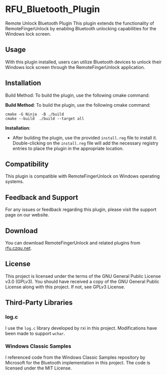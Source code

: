# RFU_Bluetooth_Plugin
Remote Unlock Bluetooth Plugin
This plugin extends the functionality of RemoteFingerUnlock by enabling Bluetooth unlocking capabilities for the Windows lock screen.

## Usage
With this plugin installed, users can utilize Bluetooth devices to unlock their Windows lock screen through the RemoteFingerUnlock application.

## Installation
Build Method:
To build the plugin, use the following cmake command:

**Build Method**: To build the plugin, use the following cmake command:

```
cmake -G Ninja  -B ./build
cmake --build  ./build --target all
```

**Installation**:

- After building the plugin, use the provided `install.reg` file to install it. Double-clicking on the `install.reg` file will add the necessary registry entries to place the plugin in the appropriate location.

## Compatibility

This plugin is compatible with RemoteFingerUnlock on Windows operating systems.

## Feedback and Support

For any issues or feedback regarding this plugin, please visit the support page on our website.

## Download

You can download RemoteFingerUnlock and related plugins from [rfu.czqu.net](https://rfu.czqu.net/).

## License

This project is licensed under the terms of the GNU General Public License v3.0 (GPLv3). You should have received a copy of the GNU General Public License along with this project. If not, see GPLv3 License.

## Third-Party Libraries

### log.c

I use the `log.c` library developed by rxi in this project. Modifications have been made to support `wchar`.

### Windows Classic Samples

I referenced code from the Windows Classic Samples repository by Microsoft for the Bluetooth implementation in this project. The code is licensed under the MIT License.
